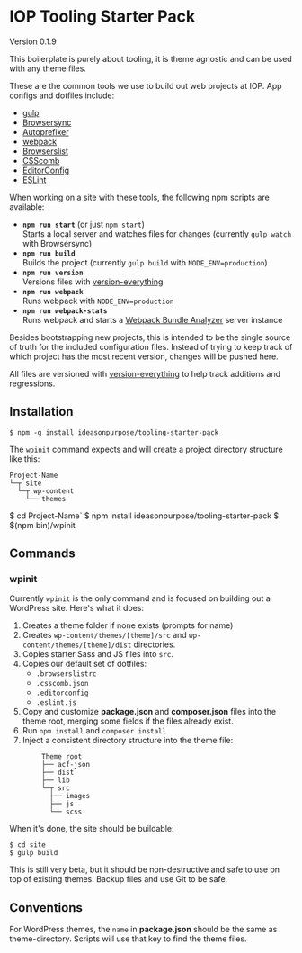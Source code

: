 # IOP Tooling Starter Pack

Version 0.1.9

This boilerplate is purely about tooling, it is theme agnostic and can be used with any theme files.

These are the common tools we use to build out web projects at IOP. App configs and dotfiles include:

* [gulp][]
* [Browsersync][]
* [Autoprefixer][]
* [webpack][]
* [Browserslist][]
* [CSScomb][]
* [EditorConfig][]
* [ESLint][]

When working on a site with these tools, the following npm scripts are available:

* **`npm run start`** (or just `npm start`)  
   Starts a local server and watches files for changes (currently `gulp watch` with Browsersync)
* **`npm run build`**  
   Builds the project (currently `gulp build` with `NODE_ENV=production`)
* **`npm run version`**  
   Versions files with [version-everything]
* **`npm run webpack`**  
   Runs webpack with `NODE_ENV=production`
* **`npm run webpack-stats`**  
  Runs webpack and starts a [Webpack Bundle Analyzer][] server instance

Besides bootstrapping new projects, this is intended to be the single source of truth for the included configuration files. Instead of trying to keep track of which project has the most recent version, changes will be pushed here.

All files are versioned with [version-everything][] to help track additions and regressions.

## Installation

```lang-sh
$ npm -g install ideasonpurpose/tooling-starter-pack
```

The `wpinit` command expects and will create a project directory structure like this:

```lang-text
Project-Name
└─┬ site
  └─┬ wp-content
    └── themes
```

$ cd Project-Name`
$ npm install ideasonpurpose/tooling-starter-pack
$ $(npm bin)/wpinit

## Commands

### wpinit

Currently `wpinit` is the only command and is focused on building out a WordPress site. Here's what it does:

1. Creates a theme folder if none exists (prompts for name)
2. Creates `wp-content/themes/[theme]/src` and `wp-content/themes/[theme]/dist` directories.
3. Copies starter Sass and JS files into `src`.
4. Copies our default set of dotfiles:
   * `.browserslistrc`
   * `.csscomb.json`
   * `.editorconfig`
   * `.eslint.js`
5. Copy and customize **package.json** and **composer.json** files into the theme root, merging some fields if the files already exist.
6. Run `npm install` and `composer install`
7. Inject a consistent directory structure into the theme file:

```lang-text
        Theme root
        ├── acf-json
        ├── dist
        ├── lib
        └─┬ src
          ├── images
          ├── js
          └── scss
```

When it's done, the site should be buildable:

```lang-sh
$ cd site
$ gulp build
```

This is still very beta, but it should be non-destructive and safe to use on top of existing themes. Backup files and use Git to be safe.

## Conventions

For WordPress themes, the `name` in **package.json** should be the same as theme-directory. Scripts will use that key to find the theme files.

<!-- 
## Leftovers

Alternate naming ideas:

* Tooling Kickstart
* web-toolchain
* web toolbox
* IOP Web Toolbox
* IOP bag-o-tricks
* Tooling Starter Pack
* tool baseline
* foundation tools
* build chain starter pack
--> 

[version-everything]: https://www.npmjs.com/package/version-everything
[gulp]: https://gulpjs.com
[browsersync]: https://www.browsersync.io
[autoprefixer]: https://github.com/postcss/autoprefixer
[webpack]: https://webpack.js.org
[browserslist]: https://browserl.ist
[csscomb]: http://csscomb.com
[editorconfig]: http://editorconfig.org
[eslint]: https://eslint.org
[webpack bundle analyzer]: https://github.com/webpack-contrib/webpack-bundle-analyzer
